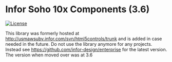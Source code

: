 # Infor Soho 10x Components (3.6)

[![License](https://img.shields.io/badge/License-Apache%202.0-blue.svg)](https://opensource.org/licenses/Apache-2.0)

This library was formerly hosted at http://usmawsubv.infor.com/svn/html5controls/trunk and is added in case needed in the future. Do not use the library anymore for any projects. Instead see https://github.com/infor-design/enterprise for the latest version. The version when moved over was at 3.6
